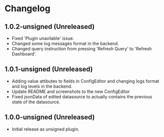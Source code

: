 # Changelog

## 1.0.2-unsigned (Unreleased)

* Fixed 'Plugin unavilable' issue.
* Changed some log messages format in the backend.
* Changed query instruction from pressing 'Refresh Query' to 'Refresh Dashboard'.

## 1.0.1-unsigned (Unreleased)

* Adding value attibutes to fields in ConfigEditor and changing logs format and log levels in the backend.
* Update README and screenshots to the new ConfigEditor
* Fixed jsonData of edited datasource to actually contains the previous state of the datasource.

## 1.0.0-unsigned (Unreleased)

* Initial release as unsigned plugin.
